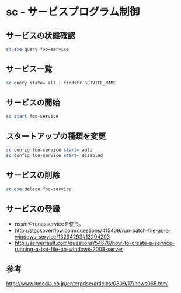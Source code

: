 ﻿# sc - サービスプログラム制御

## サービスの状態確認

```powershell
sc.exe query foo-service
```

## サービス一覧

```powershell
sc query state= all | findstr SERVICE_NAME
```

## サービスの開始

```powershell
sc start foo-service
```

## スタートアップの種類を変更

```powershell
sc config foo-service start= auto
sc config foo-service start= disabled
```

## サービスの削除

```powershell
sc.exe delete foo-service
```

## サービスの登録

- nssmやrunasserviceを使う。
- http://stackoverflow.com/questions/415409/run-batch-file-as-a-windows-service/13294293#13294293
- http://serverfault.com/questions/54676/how-to-create-a-service-running-a-bat-file-on-windows-2008-server

## 参考
http://www.itmedia.co.jp/enterprise/articles/0809/17/news065.html
